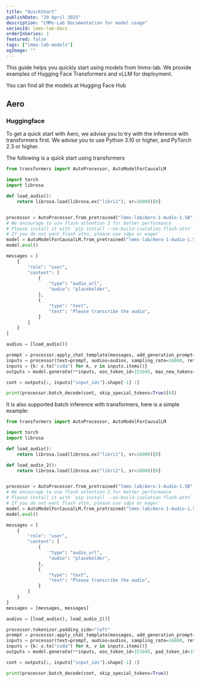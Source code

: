 ```yaml
---
title: "QuickStart"
publishDate: "20 April 2025"
description: "LMMs-Lab Documentation for model usage"
seriesId: lmms-lab-docs
orderInSeries: 1
featured: false
tags: ["lmms-lab-models"]
ogImage: ""
---
```


This guide helps you quickly start using models from lmms-lab. We provide examples of Hugging Face Transformers and vLLM for deployment.

You can find all the models at Hugging Face Hub

## Aero

### Huggingface

To get a quick start with Aero, we advise you to try with the inference with transformers first. We advise you to use Python 3.10 or higher, and PyTorch 2.3 or higher.

The following is a quick start using transformers

```python
from transformers import AutoProcessor, AutoModelForCausalLM

import torch
import librosa

def load_audio():
    return librosa.load(librosa.ex("libri1"), sr=16000)[0]


processor = AutoProcessor.from_pretrained("lmms-lab/Aero-1-Audio-1.5B", trust_remote_code=True)
# We encourage to use flash attention 2 for better performance
# Please install it with `pip install --no-build-isolation flash-attn`
# If you do not want flash attn, please use sdpa or eager`
model = AutoModelForCausalLM.from_pretrained("lmms-lab/Aero-1-Audio-1.5B", device_map="cuda", torch_dtype="auto", attn_implementation="flash_attention_2", trust_remote_code=True)
model.eval()

messages = [
    {
        "role": "user",
        "content": [
            {
                "type": "audio_url",
                "audio": "placeholder",
            },
            {
                "type": "text",
                "text": "Please transcribe the audio",
            }
        ]
    }
]

audios = [load_audio()]

prompt = processor.apply_chat_template(messages, add_generation_prompt=True)
inputs = processor(text=prompt, audios=audios, sampling_rate=16000, return_tensors="pt")
inputs = {k: v.to("cuda") for k, v in inputs.items()}
outputs = model.generate(**inputs, eos_token_id=151645, max_new_tokens=4096)

cont = outputs[:, inputs["input_ids"].shape[-1] :]

print(processor.batch_decode(cont, skip_special_tokens=True)[0])
```

It is also supported batch inference with transformers, here is a simple example:

```python
from transformers import AutoProcessor, AutoModelForCausalLM

import torch
import librosa

def load_audio():
    return librosa.load(librosa.ex("libri1"), sr=16000)[0]

def load_audio_2():
    return librosa.load(librosa.ex("libri2"), sr=16000)[0]


processor = AutoProcessor.from_pretrained("lmms-lab/Aero-1-Audio-1.5B", trust_remote_code=True)
# We encourage to use flash attention 2 for better performance
# Please install it with `pip install --no-build-isolation flash-attn`
# If you do not want flash attn, please use sdpa or eager`
model = AutoModelForCausalLM.from_pretrained("lmms-lab/Aero-1-Audio-1.5B", device_map="cuda", torch_dtype="auto", attn_implementation="flash_attention_2", trust_remote_code=True)
model.eval()

messages = [
    {
        "role": "user",
        "content": [
            {
                "type": "audio_url",
                "audio": "placeholder",
            },
            {
                "type": "text",
                "text": "Please transcribe the audio",
            }
        ]
    }
]
messages = [messages, messages]

audios = [load_audio(), load_audio_2()]

processor.tokenizer.padding_side="left"
prompt = processor.apply_chat_template(messages, add_generation_prompt=True)
inputs = processor(text=prompt, audios=audios, sampling_rate=16000, return_tensors="pt", padding=True)
inputs = {k: v.to("cuda") for k, v in inputs.items()}
outputs = model.generate(**inputs, eos_token_id=151645, pad_token_id=151643, max_new_tokens=4096)

cont = outputs[:, inputs["input_ids"].shape[-1] :]

print(processor.batch_decode(cont, skip_special_tokens=True))
```


